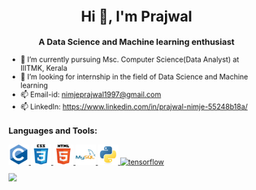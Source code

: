 <h1 align="center">Hi 👋, I'm Prajwal</h1>
<h3 align="center">A Data Science and Machine learning enthusiast</h3>

- 🌱 I’m currently pursuing Msc. Computer Science(Data Analyst) at IIITMK, Kerala
- 💞️ I’m looking for internship in the field of Data Science and Machine learning
- 📫 Email-id: nimjeprajwal1997@gmail.com
- 📫 LinkedIn: https://www.linkedin.com/in/prajwal-nimje-55248b18a/

<h3 align="left">Languages and Tools:</h3>
<p align="left"> <a href="https://www.cprogramming.com/" target="_blank"> <img src="https://raw.githubusercontent.com/devicons/devicon/master/icons/c/c-original.svg" alt="c" width="40" height="40"/> </a> <a href="https://www.w3schools.com/css/" target="_blank"> <img src="https://raw.githubusercontent.com/devicons/devicon/master/icons/css3/css3-original-wordmark.svg" alt="css3" width="40" height="40"/> </a> <a href="https://www.w3.org/html/" target="_blank"> <img src="https://raw.githubusercontent.com/devicons/devicon/master/icons/html5/html5-original-wordmark.svg" alt="html5" width="40" height="40"/> </a> <a href="https://www.mysql.com/" target="_blank"> <img src="https://raw.githubusercontent.com/devicons/devicon/master/icons/mysql/mysql-original-wordmark.svg" alt="mysql" width="40" height="40"/> </a> <a href="https://www.python.org" target="_blank"> <img src="https://raw.githubusercontent.com/devicons/devicon/master/icons/python/python-original.svg" alt="python" width="40" height="40"/> </a> <a href="https://www.tensorflow.org" target="_blank"> <img src="https://www.vectorlogo.zone/logos/tensorflow/tensorflow-icon.svg" alt="tensorflow" width="40" height="40"/> </a> </p>


<img src='https://github-readme-stats.vercel.app/api?username=PrajwalNimje1997&&show_icons=true&title_color=ffffff&icon_color=bb2acf&text_color=daf7dc&bg_color=151515'>
<!---
PrajwalNimje1997/PrajwalNimje1997 is a ✨ special ✨ repository because its `README.md` (this file) appears on your GitHub profile.
You can click the Preview link to take a look at your changes.
--->

